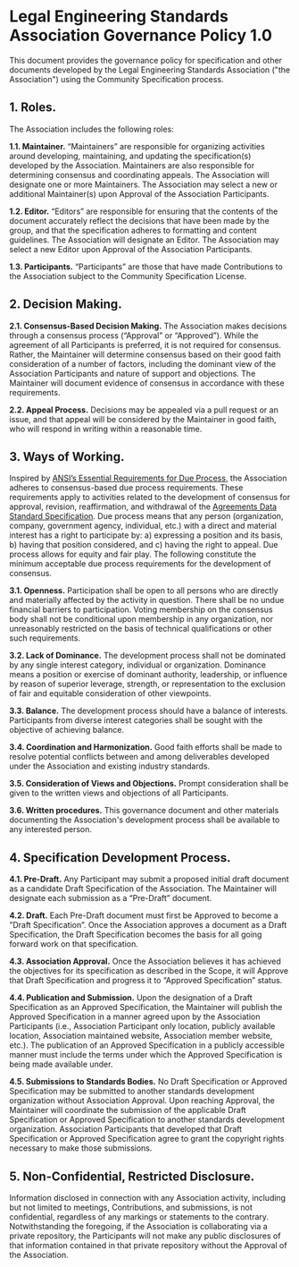# Legal Engineering Standards Association Governance Policy 1.0

This document provides the governance policy for specification and other documents developed by the Legal Engineering Standards Association ("the Association") using the Community Specification process.

## 1.	Roles.

The Association includes the following roles:

**1.1.	Maintainer.** “Maintainers” are responsible for organizing activities around developing, maintaining, and updating the specification(s) developed by the Association.  Maintainers are also responsible for determining consensus and coordinating appeals.  The Association will designate one or more Maintainers.  The Association may select a new or additional Maintainer(s) upon Approval of the Association Participants.  

**1.2.	Editor.**  “Editors” are responsible for ensuring that the contents of the document accurately reflect the decisions that have been made by the group, and that the specification adheres to formatting and content guidelines. The Association will designate an Editor.  The Association may select a new Editor upon Approval of the Association Participants.

**1.3.	Participants.**  “Participants” are those that have made Contributions to the Association subject to the Community Specification License.

## 2.	Decision Making.

**2.1.	Consensus-Based Decision Making.**  The Association makes decisions through a consensus process (“Approval” or “Approved”).  While the agreement of all Participants is preferred, it is not required for consensus.  Rather, the Maintainer will determine consensus based on their good faith consideration of a number of factors, including the dominant view of the Association Participants and nature of support and objections.  The Maintainer will document evidence of consensus in accordance with these requirements. 

**2.2.	Appeal Process.**  Decisions may be appealed via a pull request or an issue, and that appeal will be considered by the Maintainer in good faith, who will respond in writing within a reasonable time.

## 3.	Ways of Working.

Inspired by [ANSI’s Essential Requirements for Due Process](https://www.ansi.org/american-national-standards/ans-introduction/essential-requirements), the Association adheres to consensus-based due process requirements.  These requirements apply to activities related to the development of consensus for approval, revision, reaffirmation, and withdrawal of the [Agreements Data Standard Specification](./signet-data-standard).  Due process means that any person (organization, company, government agency, individual, etc.) with a direct and material interest has a right to participate by: a) expressing a position and its basis, b) having that position considered, and c) having the right to appeal. Due process allows for equity and fair play. The following constitute the minimum acceptable due process requirements for the development of consensus.

**3.1.	Openness.**  Participation shall be open to all persons who are directly and materially affected by the activity in question. There shall be no undue financial barriers to participation. Voting membership on the consensus body shall not be conditional upon membership in any organization, nor unreasonably restricted on the basis of technical qualifications or other such requirements.

**3.2.	Lack of Dominance.**  The development process shall not be dominated by any single interest category, individual or organization. Dominance means a position or exercise of dominant authority, leadership, or influence by reason of superior leverage, strength, or representation to the exclusion of fair and equitable consideration of other viewpoints.

**3.3.	Balance.**  The development process should have a balance of interests. Participants from diverse interest categories shall be sought with the objective of achieving balance.

**3.4.	Coordination and Harmonization.**  Good faith efforts shall be made to resolve potential conflicts between and among deliverables developed under the Association and existing industry standards.

**3.5.	Consideration of Views and Objections.**  Prompt consideration shall be given to the written views and objections of all Participants.

**3.6.	Written procedures.**  This governance document and other materials documenting the Association's development process shall be available to any interested person.

## 4.	Specification Development Process.  

**4.1.	Pre-Draft.**  Any Participant may submit a proposed initial draft document as a candidate Draft Specification of the Association.  The Maintainer will designate each submission as a “Pre-Draft” document.

**4.2.	Draft.**  Each Pre-Draft document must first be Approved to become a ”Draft Specification”.  Once the Association approves a document as a Draft Specification, the Draft Specification becomes the basis for all going forward work on that specification.

**4.3.	Association Approval.**  Once the Association believes it has achieved the objectives for its specification as described in the Scope, it will Approve that Draft Specification and progress it to “Approved Specification” status. 

**4.4.	Publication and Submission.**  Upon the designation of a Draft Specification as an Approved Specification, the Maintainer will publish the Approved Specification in a manner agreed upon by the Association Participants (i.e., Association Participant only location, publicly available location, Association maintained website, Association member website, etc.).  The publication of an Approved Specification in a publicly accessible manner must include the terms under which the Approved Specification is being made available under.

**4.5.	Submissions to Standards Bodies.**  No Draft Specification or Approved Specification may be submitted to another standards development organization without Association Approval. Upon reaching Approval, the Maintainer will coordinate the submission of the applicable Draft Specification or Approved Specification to another standards development organization. Association Participants that developed that Draft Specification or Approved Specification agree to grant the copyright rights necessary to make those submissions.

## 5. Non-Confidential, Restricted Disclosure.

Information disclosed in connection with any Association activity, including but not limited to meetings, Contributions, and submissions, is not confidential, regardless of any markings or statements to the contrary.  Notwithstanding the foregoing, if the Association is collaborating via a private repository, the Participants will not make any public disclosures of that information contained in that private repository without the Approval of the Association.



